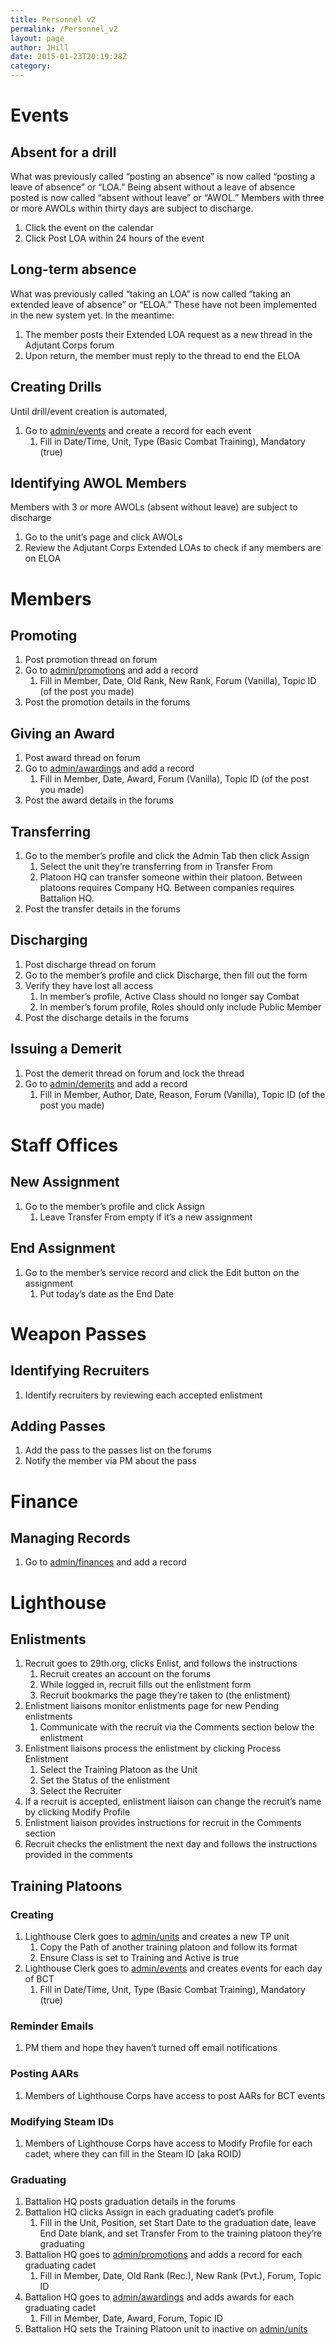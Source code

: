 ```yaml
---
title: Personnel v2
permalink: /Personnel_v2
layout: page
author: JHill
date: 2015-01-23T20:19:28Z
category: 
---
```

# Events

## Absent for a drill

What was previously called “posting an absence” is now called “posting a
leave of absence” or “LOA.” Being absent without a leave of absence
posted is now called “absent without leave” or “AWOL.” Members with
three or more AWOLs within thirty days are subject to discharge.

1.  Click the event on the calendar
2.  Click Post LOA within 24 hours of the event

## Long-term absence

What was previously called “taking an LOA” is now called “taking an
extended leave of absence” or “ELOA.” These have not been implemented in
the new system yet. In the meantime:

1.  The member posts their Extended LOA request as a new thread in the
    Adjutant Corps forum
2.  Upon return, the member must reply to the thread to end the ELOA

## Creating Drills

Until drill/event creation is automated,

1.  Go to [admin/events](http://api.29th.org/admin/events) and create a
    record for each event
    1.  Fill in Date/Time, Unit, Type (Basic Combat Training), Mandatory
        (true)

## Identifying AWOL Members

Members with 3 or more AWOLs (absent without leave) are subject to
discharge

1.  Go to the unit’s page and click AWOLs
2.  Review the Adjutant Corps Extended LOAs to check if any members are
    on ELOA

# Members

## Promoting

1.  Post promotion thread on forum
2.  Go to [admin/promotions](http://api.29th.org/admin/promotions) and
    add a record
    1.  Fill in Member, Date, Old Rank, New Rank, Forum (Vanilla), Topic
        ID (of the post you made)
3.  Post the promotion details in the forums

## Giving an Award

1.  Post award thread on forum
2.  Go to [admin/awardings](http://api.29th.org/admin/awardings) and add
    a record
    1.  Fill in Member, Date, Award, Forum (Vanilla), Topic ID (of the
        post you made)
3.  Post the award details in the forums

## Transferring

1.  Go to the member’s profile and click the Admin Tab then click Assign
    1.  Select the unit they’re transferring from in Transfer From
    2.  Platoon HQ can transfer someone within their platoon. Between
        platoons requires Company HQ. Between companies requires
        Battalion HQ.
2.  Post the transfer details in the forums

## Discharging

1.  Post discharge thread on forum
2.  Go to the member’s profile and click Discharge, then fill out the
    form
3.  Verify they have lost all access
    1.  In member’s profile, Active Class should no longer say Combat
    2.  In member’s forum profile, Roles should only include Public
        Member
4.  Post the discharge details in the forums

## Issuing a Demerit

1.  Post the demerit thread on forum and lock the thread
2.  Go to [admin/demerits](http://api.29th.org/admin/demerits) and add a
    record
    1.  Fill in Member, Author, Date, Reason, Forum (Vanilla), Topic ID
        (of the post you made)

# Staff Offices

## New Assignment

1.  Go to the member’s profile and click Assign
    1.  Leave Transfer From empty if it’s a new assignment

## End Assignment

1.  Go to the member’s service record and click the Edit button on the
    assignment
    1.  Put today’s date as the End Date

# Weapon Passes

## Identifying Recruiters

1.  Identify recruiters by reviewing each accepted enlistment

## Adding Passes

1.  Add the pass to the passes list on the forums
2.  Notify the member via PM about the pass

# Finance

## Managing Records

1.  Go to [admin/finances](http://api.29th.org/admin/finances) and add a
    record

# Lighthouse

## Enlistments

1.  Recruit goes to 29th.org, clicks Enlist, and follows the
    instructions
    1.  Recruit creates an account on the forums
    2.  While logged in, recruit fills out the enlistment form
    3.  Recruit bookmarks the page they’re taken to (the enlistment)
2.  Enlistment liaisons monitor enlistments page for new Pending
    enlistments
    1.  Communicate with the recruit via the Comments section below the
        enlistment
3.  Enlistment liaisons process the enlistment by clicking Process
    Enlistment
    1.  Select the Training Platoon as the Unit
    2.  Set the Status of the enlistment
    3.  Select the Recruiter
4.  If a recruit is accepted, enlistment liaison can change the
    recruit’s name by clicking Modify Profile
5.  Enlistment liaison provides instructions for recruit in the Comments
    section
6.  Recruit checks the enlistment the next day and follows the
    instructions provided in the comments

## Training Platoons

### Creating

1.  Lighthouse Clerk goes to
    [admin/units](http://api.29th.org/admin/units) and creates a new TP
    unit
    1.  Copy the Path of another training platoon and follow its format
    2.  Ensure Class is set to Training and Active is true
2.  Lighthouse Clerk goes to
    [admin/events](http://api.29th.org/admin/events) and creates events
    for each day of BCT
    1.  Fill in Date/Time, Unit, Type (Basic Combat Training), Mandatory
        (true)

### Reminder Emails

1.  PM them and hope they haven’t turned off email notifications

### Posting AARs

1.  Members of Lighthouse Corps have access to post AARs for BCT events

### Modifying Steam IDs

1.  Members of Lighthouse Corps have access to Modify Profile for each
    cadet, where they can fill in the Steam ID (aka ROID)

### Graduating

1.  Battalion HQ posts graduation details in the forums
2.  Battalion HQ clicks Assign in each graduating cadet’s profile
    1.  Fill in the Unit, Position, set Start Date to the graduation
        date, leave End Date blank, and set Transfer From to the
        training platoon they’re graduating
3.  Battalion HQ goes to
    [admin/promotions](http://api.29th.org/admin/promotions) and adds a
    record for each graduating cadet
    1.  Fill in Member, Date, Old Rank (Rec.), New Rank (Pvt.), Forum,
        Topic ID
4.  Battalion HQ goes to
    [admin/awardings](http://api.29th.org/admin/awardings) and adds
    awards for each graduating cadet
    1.  Fill in Member, Date, Award, Forum, Topic ID
5.  Battalion HQ sets the Training Platoon unit to inactive on
    [admin/units](http://api.29th.org/admin/units)

